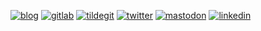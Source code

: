 [blog]: https://img.shields.io/static/v1?label=&message=Blog&color=585858&logo=hugo
[gitlab]: https://img.shields.io/static/v1?label=&message=Gitlab&color=585858&logo=gitlab
[linkedin]: https://img.shields.io/static/v1?label=&message=LinkedIn&&color=585858&logo=linkedin
[mastodon]: https://img.shields.io/static/v1?label=&message=Mastodon&color=585858&logo=mastodon
[tildegit]: https://img.shields.io/static/v1?label=&message=tildegit&color=585858&logo=gitea
[twitter]: https://img.shields.io/static/v1?label=&message=Twitter&&color=585858&logo=twitter

[![blog]](https://citizen428.net/) [![gitlab]](https://gitlab.com/citizen428/) [![tildegit]](https://tildegit.org/citizen428) [![twitter]](https://twitter.com/citizen428) [![mastodon]](https://chaos.social/@citizen428) [![linkedin]](https://www.linkedin.com/in/citizen428)
